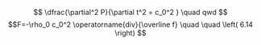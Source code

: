 $$
\dfrac{\partial^2 P}{\partial t^2 = c_0^2 } \quad qwd 
$$
$$F=-\rho_0 c_0^2 \operatorname{div}{\overline f} \quad  \quad \left( 6.14 \right)   $$

